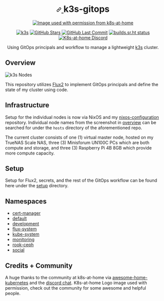 <!-- markdownlint-disable MD033 -->

<h1 align="center">
  <a id="user-content--k3s-gitops-" class="anchor" aria-hidden="true" href="#-k3s-gitops-">
    <svg class="octicon octicon-link" viewBox="0 0 16 16" version="1.1" width="16" height="16" aria-hidden="true">
      <path fill-rule="evenodd" d="M7.775 3.275a.75.75 0 001.06 1.06l1.25-1.25a2 2 0 112.83 2.83l-2.5 2.5a2 2 0 01-2.83 0 .75.75 0 00-1.06 1.06 3.5 3.5 0 004.95 0l2.5-2.5a3.5 3.5 0 00-4.95-4.95l-1.25 1.25zm-4.69 9.64a2 2 0 010-2.83l2.5-2.5a2 2 0 012.83 0 .75.75 0 001.06-1.06 3.5 3.5 0 00-4.95 0l-2.5 2.5a3.5 3.5 0 004.95 4.95l1.25-1.25a.75.75 0 00-1.06-1.06l-1.25 1.25a2 2 0 01-2.83 0z"></path>
    </svg>
  </a> k3s-gitops
</h1>

<p align="center">
  <a href="https://github.com/k8s-at-home" alt="Image used with permission from k8s-at-home"><img alt="Image used with permission from k8s-at-home" src="https://avatars.githubusercontent.com/u/61287648" /></a>
</p>

<p align="center">
  <a href="https://k3s.io/"><img alt="k3s" src="https://img.shields.io/badge/k3s-v1.28.3-orange?logo=kubernetes&logoColor=white&style=flat-square"></a> <a href="https://github.com/WRMilling/k3s-gitops/stargazers"><img alt="GitHub Stars" src="https://img.shields.io/github/stars/WRMilling/k3s-gitops?logo=github&color=green&logoColor=white&style=flat-square"></a> <a href="https://github.com/WRMilling/k3s-gitops/commits/master"><img alt="GitHub Last Commit" src="https://img.shields.io/github/last-commit/WRMilling/k3s-gitops?logo=git&logoColor=white&color=purple&style=flat-square"></a> <a href="https://builds.sr.ht/~wrmilling/k3s-gitops/commits/master/repo-sync.yml?"><img src="https://builds.sr.ht/~wrmilling/k3s-gitops/commits/master/repo-sync.yml.svg" alt="builds.sr.ht status"></a> <a href="https://discord.gg/k8s-at-home"><img alt="K8s-at-home Discord" src="https://img.shields.io/badge/discord-chat-7289DA.svg?logo=discord&logoColor=white&maxAge=60&style=flat-square"></a>
</p>

<p align="center">
Using GitOps principals and workflow to manage a lightweight <a href="https://k3s.io">k3s</a> cluster.
</p>

## Overview

![k3s Nodes](https://i.imgur.com/2hBUBi1.png)

This repository utilizes [Flux2](https://fluxcd.io/) to implement GitOps principals and define the state of my cluster using code.

## Infrastructure

Setup for the individual nodes is now via NixOS and my [nixos-configuration](https://github.com/wrmilling/nixos-configuration) repository. Individual node names from the screenshot in [overview](#overview) can be searched for under the `hosts` directory of the aforementioned repo.

The current cluster consists of one (1) virtual master node, hosted on my TrueNAS Scale NAS, three (3) Minisforum UN100C PCs which are both compute and storage, and three (3) Raspberry Pi 4B 8GB which provide more compute capacity.

## Setup

Setup for Flux2, secrets, and the rest of the GitOps workflow can be found here under the [setup](setup/README.md) directory.

## Namespaces

* [cert-manager](cert-manager/README.md)
* [default](default/README.md)
* [development](development/README.md)
* [flux-system](flux-system-extra/README.md)
* [kube-system](kube-system/README.md)
* [monitoring](monitoring/README.md)
* [rook-ceph](rook-ceph/README.md)
* [social](social/README.md)

## Credits + Community

A huge thanks to the community at k8s-at-home via [awesome-home-kubernetes](https://github.com/k8s-at-home/awesome-home-kubernetes) and the [discord chat](https://discord.gg/k8s-at-home). K8s-at-home Logo image used with permission, check out the community for some awesome and helpful people.
